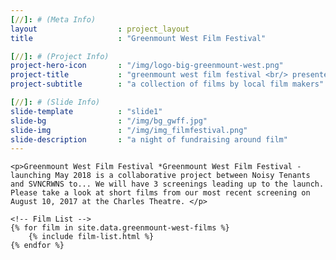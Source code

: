 ```yaml
---
[//]: # (Meta Info)
layout 					: project_layout
title 					: "Greenmount West Film Festival"

[//]: # (Project Info)
project-hero-icon 		: "/img/logo-big-greenmount-west.png"
project-title 			: "greenmount west film festival <br/> presented by noisy tenants"
project-subtitle 		: "a collection of films by local film makers"

[//]: # (Slide Info)
slide-template 			: "slide1"
slide-bg 				: "/img/bg_gwff.jpg"
slide-img 				: "/img/img_filmfestival.png"
slide-description 		: "a night of fundraising around film"
---
```


<div class="template_wrapper">
	
	<p>Greenmount West Film Festival *Greenmount West Film Festival - launching May 2018 is a collaborative project between Noisy Tenants and SVNCRWNS to... We will have 3 screenings leading up to the launch. Please take a look at short films from our most recent screening on August 10, 2017 at the Charles Theatre. </p>

	<!-- Film List -->
	{% for film in site.data.greenmount-west-films %}
		{% include film-list.html %}
	{% endfor %}

</div>
